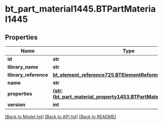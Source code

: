 # bt_part_material1445.BTPartMaterial1445

## Properties
Name | Type | Description | Notes
------------ | ------------- | ------------- | -------------
**id** | **str** |  | [optional] 
**library_name** | **str** |  | [optional] 
**library_reference** | [**bt_element_reference725.BTElementReference725**](BTElementReference725.md) |  | [optional] 
**name** | **str** |  | [optional] 
**properties** | [**{str: (bt_part_material_property1453.BTPartMaterialProperty1453,)}**](BTPartMaterialProperty1453.md) |  | [optional] 
**version** | **int** |  | [optional] 

[[Back to Model list]](../README.md#documentation-for-models) [[Back to API list]](../README.md#documentation-for-api-endpoints) [[Back to README]](../README.md)


